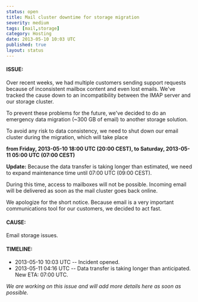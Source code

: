 ```yaml
---
status: open
title: Mail cluster downtime for storage migration
severity: medium
tags: [mail,storage]
category: Hosting
date: 2013-05-10 10:03 UTC
published: true
layout: status
---
```


#### ISSUE:

Over recent weeks, we had multiple customers sending support requests because of inconsistent mailbox content and even lost emails. We've tracked the cause down to an incompatibility between the IMAP server and our storage cluster. 

To prevent these problems for the future, we've decided to do an emergency data migration (~300 GB of email) to another storage solution. 

To avoid any risk to data consistency, we need to shut down our email cluster during the migration, which will take place

  **from Friday, 2013-05-10 18:00 UTC (20:00 CEST), to Saturday, 2013-05-11 05:00 UTC (07:00 CEST)**

**Update:** Because the data transfer is taking longer than estimated, we need to expand maintenance time until 07:00 UTC (09:00 CEST).

During this time, access to mailboxes will not be possible. Incoming email will be delivered as soon as the mail cluster goes back online.

We apologize for the short notice. Because email is a very important communications tool for our customers, we decided to act fast.


#### CAUSE:

Email storage issues.


#### TIMELINE:

* 2013-05-10 10:03 UTC -- Incident opened. 
* 2013-05-11 04:16 UTC -- Data transfer is taking longer than anticipated. New ETA: 07:00 UTC.

*We are working on this issue and will add more details here as soon as possible.*
